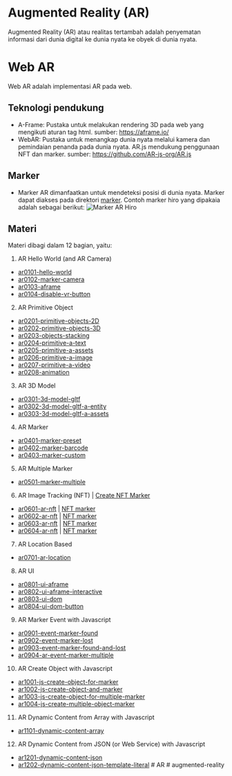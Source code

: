 # Augmented Reality (AR)
Augmented Reality (AR) atau realitas tertambah adalah penyematan informasi dari dunia digital ke dunia nyata ke obyek di dunia nyata.

# Web AR
Web AR adalah implementasi AR pada web.

## Teknologi pendukung
* A-Frame: Pustaka untuk melakukan rendering 3D pada web yang mengikuti aturan tag html. sumber: https://aframe.io/
* WebAR: Pustaka untuk menangkap dunia nyata melalui kamera dan pemindaian penanda pada dunia nyata. AR.js mendukung penggunaan NFT dan marker. sumber: https://github.com/AR-js-org/AR.js
## Marker
* Marker AR dimanfaatkan untuk mendeteksi posisi di dunia nyata. Marker dapat diakses pada direktori [marker](https://github.com/meizano/AR/tree/master/marker). Contoh marker hiro yang dipakaia adalah sebagai berikut:
![Marker AR Hiro](https://meizano.github.io/AR/marker/HIRO.jpg?raw=true "Marker AR Hiro")
## Materi
Materi dibagi dalam 12 bagian, yaitu:
1. AR Hello World (and AR Camera)
* [ar0101-hello-world](https://meizano.github.io/AR/ar0101-hello-world.html)
* [ar0102-marker-camera](https://meizano.github.io/AR/ar0102-marker-camera.html)
* [ar0103-aframe](https://meizano.github.io/AR/ar0103-aframe.html)
* [ar0104-disable-vr-button](https://meizano.github.io/AR/ar0104-disable-vr-button.html)
2. AR Primitive Object
* [ar0201-primitive-objects-2D](https://meizano.github.io/AR/ar0201-primitive-objects-2D.html)
* [ar0202-primitive-objects-3D](https://meizano.github.io/AR/ar0202-primitive-objects-3D.html)
* [ar0203-objects-stacking](https://meizano.github.io/AR/ar0203-objects-stacking.html)
* [ar0204-primitive-a-text](https://meizano.github.io/AR/ar0204-primitive-a-text.html)
* [ar0205-primitive-a-assets](https://meizano.github.io/AR/ar0205-primitive-a-assets.html)
* [ar0206-primitive-a-image](https://meizano.github.io/AR/ar0206-primitive-a-image.html)
* [ar0207-primitive-a-video](https://meizano.github.io/AR/ar0207-primitive-a-video.html)
* [ar0208-animation](https://meizano.github.io/AR/ar0208-animation.html)
3. AR 3D Model
* [ar0301-3d-model-gltf](https://meizano.github.io/AR/ar0301-3d-model-gltf.html)
* [ar0302-3d-model-gltf-a-entity](https://meizano.github.io/AR/ar0302-3d-model-gltf-a-entity.html)
* [ar0303-3d-model-gltf-a-assets](https://meizano.github.io/AR/ar0303-3d-model-gltf-a-assets.html)
4. AR Marker
* [ar0401-marker-preset](https://meizano.github.io/AR/ar0401-marker-preset.html)
* [ar0402-marker-barcode](https://meizano.github.io/AR/ar0402-marker-barcode.html)
* [ar0403-marker-custom](https://meizano.github.io/AR/ar0403-marker-custom.html)
5. AR Multiple Marker
* [ar0501-marker-multiple](https://meizano.github.io/AR/ar0501-marker-multiple.html)
6. AR Image Tracking (NFT) | [Create NFT Marker](https://carnaux.github.io/NFT-Marker-Creator/)
* [ar0601-ar-nft](https://meizano.github.io/AR/ar0601-ar-nft.html) | [NFT marker](https://meizano.github.io/AR/marker/trex/trex-image-big.jpeg)
* [ar0602-ar-nft](https://meizano.github.io/AR/ar0602-ar-nft.html) | [NFT marker](https://meizano.github.io/AR/marker/kio/Kio.jpg)
* [ar0603-ar-nft](https://meizano.github.io/AR/ar0603-ar-nft.html) | [NFT marker](https://meizano.github.io/AR/marker/markerbarcode1/1.png)
* [ar0604-ar-nft](https://meizano.github.io/AR/ar0604-ar-nft.html) | [NFT marker](https://meizano.github.io/AR/marker/i3e/i3e-cover.jpg)
7. AR Location Based
* [ar0701-ar-location](https://meizano.github.io/AR/ar0701-ar-location.html)
8. AR UI
* [ar0801-ui-aframe](https://meizano.github.io/AR/ar0801-ui-aframe.html)
* [ar0802-ui-aframe-interactive](https://meizano.github.io/AR/ar0802-ui-aframe-interactive.html)
* [ar0803-ui-dom](https://meizano.github.io/AR/ar0803-ui-dom.html)
* [ar0804-ui-dom-button](https://meizano.github.io/AR/ar0804-ui-dom-button.html)
9. AR Marker Event with Javascript
* [ar0901-event-marker-found](https://meizano.github.io/AR/ar0901-event-marker-found.html)
* [ar0902-event-marker-lost](https://meizano.github.io/AR/ar0902-event-marker-lost.html)
* [ar0903-event-marker-found-and-lost](https://meizano.github.io/AR/ar0903-event-marker-found-and-lost.html)
* [ar0904-ar-event-marker-multiple](https://meizano.github.io/AR/ar0904-ar-event-marker-multiple.html)
10. AR Create Object with Javascript
* [ar1001-js-create-object-for-marker](https://meizano.github.io/AR/ar1001-js-create-object-for-marker.html)
* [ar1002-js-create-object-and-marker](https://meizano.github.io/AR/ar1002-js-create-object-and-marker.html)
* [ar1003-js-create-object-for-multiple-marker](https://meizano.github.io/AR/ar1003-js-create-object-for-multiple-marker.html)
* [ar1004-js-create-multiple-object-marker](https://meizano.github.io/AR/ar1004-js-create-multiple-object-marker.html)
11. AR Dynamic Content from Array with Javascript
* [ar1101-dynamic-content-array](https://meizano.github.io/AR/.html)
12. AR Dynamic Content from JSON (or Web Service) with Javascript
* [ar1201-dynamic-content-json](https://meizano.github.io/AR/ar1201-dynamic-content-json.html)
* [ar1202-dynamic-content-json-template-literal](https://meizano.github.io/AR/ar1202-dynamic-content-json-template-literal.html)
#   A R  
 #   a u g m e n t e d - r e a l i t y  
 